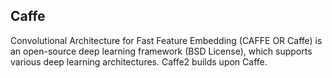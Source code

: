 

## Caffe ##
Convolutional Architecture for Fast Feature Embedding (CAFFE OR Caffe) is an open-source deep learning framework (BSD License), which supports various deep learning architectures. Caffe2 builds upon Caffe.

